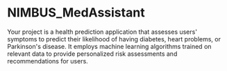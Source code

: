 # NIMBUS_MedAssistant
 Your project is a health prediction application that assesses users' symptoms to predict their likelihood of having diabetes, heart problems, or Parkinson's disease. It employs machine learning algorithms trained on relevant data to provide personalized risk assessments and recommendations for users.
